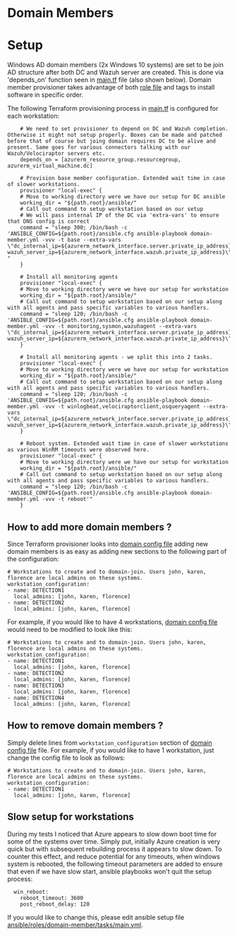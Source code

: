 # Domain Members

# Setup

Windows AD domain members (2x Windows 10 systems) are set to be join AD structure after both DC and Wazuh server are created. This is done via 'depends_on' function seen in [main.tf](../main.tf) file (also shown below). Domain member provisioner takes advantage of both [role file](../ansible/roles/domain-member/tasks/main.yml) and tags to install software in specific order.

The following Terraform provisioning process in [main.tf](../main.tf) is configured for each workstation:

```
    # We need to set provisioner to depend on DC and Wazuh completion. Otherwise it might not setup properly. Boxes can be made and patched before that of course but joing domain requires DC to be alive and present. Same goes for various connectors talking with our Wazuh/Velociraptor servers etc.
    depends_on = [azurerm_resource_group.resourcegroup, azurerm_virtual_machine.dc]  
   
    # Provision base member configuration. Extended wait time in case of slower workstations.
    provisioner "local-exec" {
    # Move to working directory were we have our setup for DC ansible
    working_dir = "${path.root}/ansible/"
    # Call out command to setup workstation based on our setup
    # We will pass internal IP of the DC via 'extra-vars' to ensure that DNS config is correct
    command = "sleep 300; /bin/bash -c 'ANSIBLE_CONFIG=${path.root}/ansible.cfg ansible-playbook domain-member.yml -vvv -t base --extra-vars \"dc_internal_ip=${azurerm_network_interface.server.private_ip_address} wazuh_server_ip=${azurerm_network_interface.wazuh.private_ip_address}\"' "
    }
   
    # Install all monitoring agents
    provisioner "local-exec" {
    # Move to working directory were we have our setup for workstation
    working_dir = "${path.root}/ansible/"
    # Call out command to setup workstation based on our setup along with all agents and pass specific variables to various handlers.
    command = "sleep 120; /bin/bash -c 'ANSIBLE_CONFIG=${path.root}/ansible.cfg ansible-playbook domain-member.yml -vvv -t monitoring,sysmon,wazuhagent --extra-vars \"dc_internal_ip=${azurerm_network_interface.server.private_ip_address} wazuh_server_ip=${azurerm_network_interface.wazuh.private_ip_address}\"'"
    }
    
    # Install all monitoring agents - we split this into 2 tasks.
    provisioner "local-exec" {
    # Move to working directory were we have our setup for workstation
    working_dir = "${path.root}/ansible/"
    # Call out command to setup workstation based on our setup along with all agents and pass specific variables to various handlers.
    command = "sleep 120; /bin/bash -c 'ANSIBLE_CONFIG=${path.root}/ansible.cfg ansible-playbook domain-member.yml -vvv -t winlogbeat,velociraptorclient,osqueryagent --extra-vars \"dc_internal_ip=${azurerm_network_interface.server.private_ip_address} wazuh_server_ip=${azurerm_network_interface.wazuh.private_ip_address}\"'"
    }
    
    # Reboot system. Extended wait time in case of slower workstations as various WinRM timeouts were observed here.
    provisioner "local-exec" {
    # Move to working directory were we have our setup for workstation
    working_dir = "${path.root}/ansible/"
    # Call out command to setup workstation based on our setup along with all agents and pass specific variables to various handlers.
    command = "sleep 120; /bin/bash -c 'ANSIBLE_CONFIG=${path.root}/ansible.cfg ansible-playbook domain-member.yml -vvv -t reboot'"
    }
```

## How to add more domain members ?

Since Terraform provisioner looks into [domain config file](../ansible/domain_setup.yml) adding new domain members is as easy as adding new sections to the following part of the configuration:

```
# Workstations to create and to domain-join. Users john, karen, florence are local admins on these systems.
workstation_configuration:
- name: DETECTION1
  local_admins: [john, karen, florence]
- name: DETECTION2
  local_admins: [john, karen, florence]
```

For example, if you would like to have 4 workstations, [domain config file](../ansible/domain_setup.yml) would need to be modified to look like this:

```
# Workstations to create and to domain-join. Users john, karen, florence are local admins on these systems.
workstation_configuration:
- name: DETECTION1
  local_admins: [john, karen, florence]
- name: DETECTION2
  local_admins: [john, karen, florence]
- name: DETECTION3
  local_admins: [john, karen, florence]
- name: DETECTION4
  local_admins: [john, karen, florence]
```

## How to remove domain members ?

Simply delete lines from ```workstation_configuration``` section of [domain config file](../ansible/domain_setup.yml) file. For example, if you would like to have 1 workstation, just change the config file to look as follows:

```
# Workstations to create and to domain-join. Users john, karen, florence are local admins on these systems.
workstation_configuration:
- name: DETECTION1
  local_admins: [john, karen, florence]
```

## Slow setup for workstations

During my tests I noticed that Azure appears to slow down boot time for some of the systems over time. Simply put, initially Azure creation is very quick but with subsequent rebuilding process it appears to slow down. To counter this effect, and reduce potential for any timeouts, when windows system is rebooted, the following timeout parameters are added to ensure that even if we have slow start, ansible playbooks won't quit the setup process:

```
  win_reboot:
    reboot_timeout: 3600
    post_reboot_delay: 120
```

If you would like to change this, please edit ansible setup file [ansible/roles/domain-member/tasks/main.yml](../ansible/roles/domain-member/tasks/main.yml).

